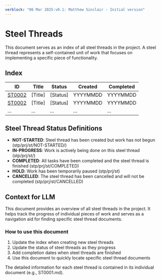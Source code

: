 ```yaml
---
verblock: "06 Mar 2025:v0.1: Matthew Sinclair - Initial version"
---
```

# Steel Threads

This document serves as an index of all steel threads in the project. A steel thread represents a self-contained unit of work that focuses on implementing a specific piece of functionality.

## Index

| ID                      | Title   | Status   | Created  | Completed |
|-------------------------|---------|----------|----------|-----------|
| [ST0002](<./ST0002.md>) | [Title] | [Status] | YYYYMMDD | YYYYMMDD  |
| [ST0002](<./ST0002.md>) | [Title] | [Status] | YYYYMMDD | YYYYMMDD  |
| ...                     | ...     | ...      | ...      | ...       |

## Steel Thread Status Definitions

- **NOT-STARTED**: Steel thread has been created but work has not begun (stp/prj/st/NOT-STARTED/)
- **IN-PROGRESS**: Work is actively being done on this steel thread (stp/prj/st/)
- **COMPLETED**: All tasks have been completed and the steel thread is finished (stp/prj/st/COMPLETED)
- **HOLD**: Work has been temporarily paused (stp/prj/st)
- **CANCELLED**: The steel thread has been cancelled and will not be completed (stp/prj/st/CANCELLED)

## Context for LLM

This document provides an overview of all steel threads in the project. It helps track the progress of individual pieces of work and serves as a navigation aid for finding specific steel thread documents.

### How to use this document

1. Update the index when creating new steel threads
2. Update the status of steel threads as they progress
3. Add completion dates when steel threads are finished
4. Use this document to quickly locate specific steel thread documents

The detailed information for each steel thread is contained in its individual document (e.g., ST0001.md).
